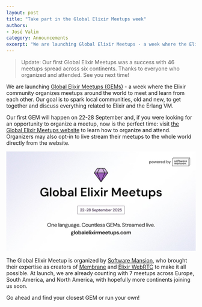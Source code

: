 ```yaml
---
layout: post
title: "Take part in the Global Elixir Meetups week"
authors:
- José Valim
category: Announcements
excerpt: "We are launching Global Elixir Meetups - a week where the Elixir community organizes meetups around the world to meet, learn from each other, and discuss everything related to Elixir and the Erlang VM."
---
```


> Update: Our first Global Elixir Meetups was a success with 46 meetups spread across six continents. Thanks to everyone who organized and attended. See you next time!

We are launching [Global Elixir Meetups (GEMs)](https://globalelixirmeetups.com) - a week where the Elixir community organizes meetups around the world to meet and learn from each other. Our goal is to spark local communities, old and new, to get together and discuss everything related to Elixir and the Erlang VM.

Our first GEM will happen on 22-28 September and, if you were looking for an opportunity to organize a meetup, now is the perfect time: visit [the Global Elixir Meetups website](https://globalelixirmeetups.com) to learn how to organize and attend. Organizers may also opt-in to live stream their meetups to the whole world directly from the website.

![Global Elixir Meetup banner](/images/contents/gem.jpeg "Global Elixir Meetup banner")

The Global Elixir Meetup is organized by [Software Mansion](https://swmansion.com), who brought their expertise as creators of [Membrane](https://membrane.stream) and [Elixir WebRTC](https://elixir-webrtc.org) to make it all possible. At launch, we are already counting with 7 meetups across Europe, South America, and North America, with hopefully more continents joining us soon.

Go ahead and find your closest GEM or run your own!
